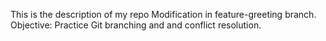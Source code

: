 This is the description of my repo
Modification in feature-greeting branch.
Objective: Practice Git branching and and conflict resolution.
